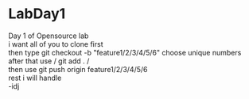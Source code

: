 # LabDay1
Day 1 of Opensource lab<br>
i want all of you to clone first <br>
then type git checkout -b "feature1/2/3/4/5/6" choose unique numbers<br>
after that use / git add .  /<br>
then use git push origin feature1/2/3/4/5/6 <br>
rest i will handle<br>
-idj
